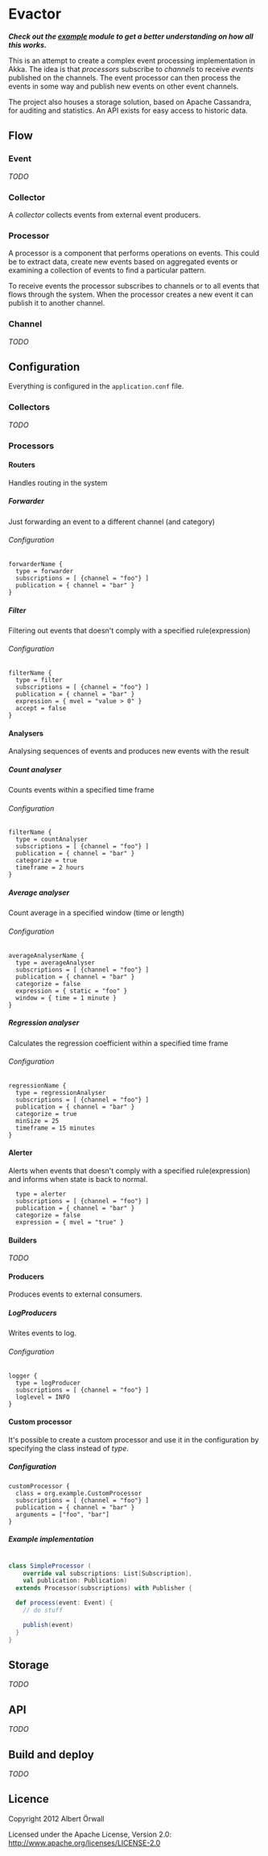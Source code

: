 Evactor
=====================
***Check out the [example](https://github.com/aorwall/evactor/tree/master/example) module to get a better understanding on how all this works.***

This is an attempt to create a complex event processing implementation in Akka. The idea is that *processors* subscribe to *channels* to receive *events* published on the channels. The event processor can then process the events in some way and publish new events on other event channels. 

The project also houses a storage solution, based on Apache Cassandra, for auditing and statistics. An API exists for easy access to historic data.


Flow
---------------------

### Event
*TODO*

### Collector
A *collector* collects events from external event producers. 

### Processor
A processor is a component that performs operations on events. This could be to extract data, create new events based on aggregated events or examining a collection of events to find a particular pattern.

To receive events the processor subscribes to channels or to all events that flows through the system. When the processor creates a new event it can publish it to another channel.

### Channel
*TODO*


Configuration
---------------------
Everything is configured in the `application.conf` file.

### Collectors
*TODO*

### Processors

#### Routers
Handles routing in the system

##### Forwarder
Just forwarding an event to a different channel (and category)

###### Configuration
```text
forwarderName {
  type = forwarder
  subscriptions = [ {channel = "foo"} ]
  publication = { channel = "bar" }
}
```

##### Filter
Filtering out events that doesn't comply with a specified rule(expression)

###### Configuration
```text
filterName {
  type = filter
  subscriptions = [ {channel = "foo"} ]
  publication = { channel = "bar" } 
  expression = { mvel = "value > 0" }
  accept = false
}
```

#### Analysers
Analysing sequences of events and produces new events with the result 

##### Count analyser
Counts events within a specified time frame

###### Configuration
```text
filterName {
  type = countAnalyser
  subscriptions = [ {channel = "foo"} ]
  publication = { channel = "bar" } 
  categorize = true
  timeframe = 2 hours
}
```
##### Average analyser
Count average in a specified window (time or length)

###### Configuration
```text
averageAnalyserName {
  type = averageAnalyser
  subscriptions = [ {channel = "foo"} ]
  publication = { channel = "bar" }
  categorize = false
  expression = { static = "foo" }
  window = { time = 1 minute }
}
```
##### Regression analyser
Calculates the regression coefficient within a specified time frame

###### Configuration
```text
regressionName {
  type = regressionAnalyser
  subscriptions = [ {channel = "foo"} ]
  publication = { channel = "bar" } 
  categorize = true
  minSize = 25
  timeframe = 15 minutes
}
```

#### Alerter
Alerts when events that doesn't comply with a specified rule(expression) and informs when state is back to normal.

```text
  type = alerter
  subscriptions = [ {channel = "foo"} ]
  publication = { channel = "bar" } 
  categorize = false
  expression = { mvel = "true" }
```

#### Builders
*TODO*

#### Producers
Produces events to external consumers.

##### LogProducers
Writes events to log.

###### Configuration
```text
logger {
  type = logProducer
  subscriptions = [ {channel = "foo"} ]
  loglevel = INFO
}
```

#### Custom processor
It's possible to create a custom processor and use it in the configuration by specifying the class instead of *type*.

##### Configuration
```text
customProcessor {
  class = org.example.CustomProcessor
  subscriptions = [ {channel = "foo"} ]
  publication = { channel = "bar" } 
  arguments = ["foo", "bar"]
}
```

##### Example implementation
```scala

class SimpleProcessor (
    override val subscriptions: List[Subscription],
    val publication: Publication)
  extends Processor(subscriptions) with Publisher {

  def process(event: Event) {
    // do stuff

    publish(event)
  }
}

```


Storage
---------------------
*TODO*

API
---------------------
*TODO*

Build and deploy
---------------------
*TODO*

Licence
---------------------
Copyright 2012 Albert Örwall

Licensed under the Apache License, Version 2.0: http://www.apache.org/licenses/LICENSE-2.0